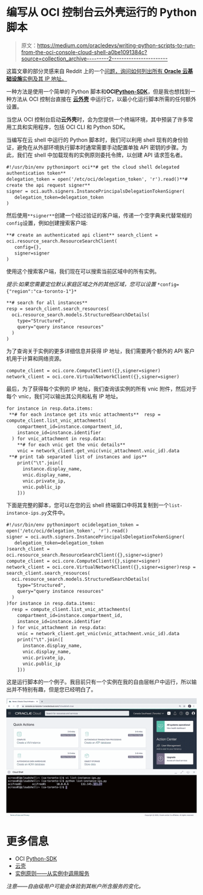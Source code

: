 # 编写从 OCI 控制台云外壳运行的 Python 脚本

> 原文：<https://medium.com/oracledevs/writing-python-scripts-to-run-from-the-oci-console-cloud-shell-a0be1091384c?source=collection_archive---------2----------------------->

这篇文章的部分灵感来自 Reddit 上的一个[问题，询问如何列出所有 **Oracle 云基础设施**实例及其 IP 地址。](https://www.reddit.com/r/oraclecloud/comments/fx26qf/q_how_can_i_make_a_list_of_instances_plus_ip/)

一种方法是使用一个简单的 Python 脚本和**OCI**[**Python-SDK**](https://docs.cloud.oracle.com/en-us/iaas/Content/API/SDKDocs/pythonsdk.htm)，但是我也想找到一种方法从 OCI 控制台直接在 [**云外壳**](https://docs.cloud.oracle.com/en-us/iaas/Content/API/Concepts/cloudshellintro.htm) 中运行它，以最小化运行脚本所需的任何额外设置。

当您从 OCI 控制台启动**云外壳**时，会为您提供一个终端环境，其中预装了许多常用工具和实用程序，包括 OCI CLI 和 Python SDK。

当编写在云 shell 中运行的 Python 脚本时，我们可以利用 shell 现有的身份验证，避免在从外部环境执行脚本时通常需要手动配置单独 API 密钥的步骤。为此，我们在 shell 中加载现有的实例原则委托令牌，以创建 API 请求签名者。

```
#!/usr/bin/env pythonimport oci**# get the cloud shell delegated authentication token**
delegation_token = open('/etc/oci/delegation_token', 'r').read()**# create the api request signer**
signer = oci.auth.signers.InstancePrincipalsDelegationTokenSigner(
   delegation_token=delegation_token
)
```

然后使用`**signer**`创建一个经过验证的客户端，传递一个空字典来代替常规的`config`设置，例如创建搜索客户端:

```
**# create an authenticated api client** search_client = oci.resource_search.ResourceSearchClient(
   config={}, 
   signer=signer
)
```

使用这个搜索客户端，我们现在可以搜索当前区域中的所有实例。

*提示:如果您需要定位默认家庭区域之外的其他区域，您可以设置* `*config={"region":"ca-toronto-1"}*`

```
**# search for all instances**
resp = search_client.search_resources(
  oci.resource_search.models.StructuredSearchDetails(
    type="Structured",
    query="query instance resources"
  )
)
```

为了查询关于实例的更多详细信息并获得 IP 地址，我们需要两个额外的 API 客户机用于计算和网络资源。

```
compute_client = oci.core.ComputeClient({},signer=signer)
network_client = oci.core.VirtualNetworkClient({},signer=signer)
```

最后，为了获得每个实例的 IP 地址，我们查询该实例的所有 vnic 附件，然后对于每个 vnic，我们可以输出其公共和私有 IP 地址。

```
for instance in resp.data.items:
 **# for each instance get its vnic attachments**  resp = compute_client.list_vnic_attachments(
    compartment_id=instance.compartment_id,
    instance_id=instance.identifier
  ) for vnic_attachment in resp.data:
    **# for each vnic get the vnic details**
    vnic = network_client.get_vnic(vnic_attachment.vnic_id).data
 **# print tab separated list of instances and ips**
    print("\t".join([
      instance.display_name, 
      vnic.display_name,
      vnic.private_ip,
      vnic.public_ip
    ]))
```

下面是完整的脚本，您可以在您的云 shell 终端窗口中将其复制到一个`list-instance-ips.py`文件中。

```
#!/usr/bin/env pythonimport ocidelegation_token = open('/etc/oci/delegation_token', 'r').read()
signer = oci.auth.signers.InstancePrincipalsDelegationTokenSigner(
   delegation_token=delegation_token
)search_client = oci.resource_search.ResourceSearchClient({},signer=signer)
compute_client = oci.core.ComputeClient({},signer=signer)
network_client = oci.core.VirtualNetworkClient({},signer=signer)resp = search_client.search_resources(
  oci.resource_search.models.StructuredSearchDetails(
    type="Structured",
    query="query instance resources"
  )
)for instance in resp.data.items:
  resp = compute_client.list_vnic_attachments(
    compartment_id=instance.compartment_id,
    instance_id=instance.identifier
  ) for vnic_attachment in resp.data:
    vnic = network_client.get_vnic(vnic_attachment.vnic_id).data
    print("\t".join([
      instance.display_name, 
      vnic.display_name,
      vnic.private_ip,
      vnic.public_ip
    ]))
```

这是运行脚本的一个例子。我目前只有一个实例在我的自由层帐户中运行，所以输出并不特别有趣，但是您已经明白了。

![](img/cb489695e38a7aaf26eacf3be84ceedb.png)

# 更多信息

*   OCI [Python-SDK](https://docs.cloud.oracle.com/en-us/iaas/Content/API/SDKDocs/pythonsdk.htm)
*   [云壳](https://docs.cloud.oracle.com/en-us/iaas/Content/API/Concepts/cloudshellintro.htm)
*   [实例原则——从实例中调用服务](https://docs.cloud.oracle.com/en-us/iaas/Content/Identity/Tasks/callingservicesfrominstances.htm#ConfiguringtheSDKCLIorTerraform)

*注意——自由级用户可能会体验到其帐户所含服务的变化。*